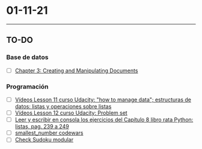 # 01-11-21
---
## TO-DO
### Base de datos
- [ ] [Chapter 3: Creating and Manipulating Documents](https://university.mongodb.com/mercury/M001/2021_October_5/chapter/Chapter_3_Creating_and_Manipulating_Documents/)
### Programación
- [ ] [Vídeos Lesson 11 curso Udacity: "how to manage data"; estructuras de datos: listas y operaciones sobre listas](https://drive.google.com/drive/folders/1gghp5o4DLiRbzuWwsP2eKgrgykWXIeD6)
- [ ] [Vídeos Lesson 12 curso Udacity: Problem set](https://drive.google.com/drive/folders/1pw63FBIaKluYD2x2FXyfoRWzo-glPIWF)
- [ ] [Leer y escribir en consola los ejercicios del Capítulo 8 libro rata Python: listas, pag. 239 a 249](https://drive.google.com/file/d/1W-Eq4Hz8RRgpC2y20JccQcYBuiVPl6PE/view?usp=sharing)
- [ ] [smallest_number codewars](https://www.codewars.com/kata/5aec1ed7de4c7f3517000079)
- [ ] [Check Sudoku modular](https://github.com/dfleta/Python_ejercicios/tree/master/Procedimental/Unidad_3_%20Listas_y_%20operaciones_sobre_listas/problem_set_3/sudoku)